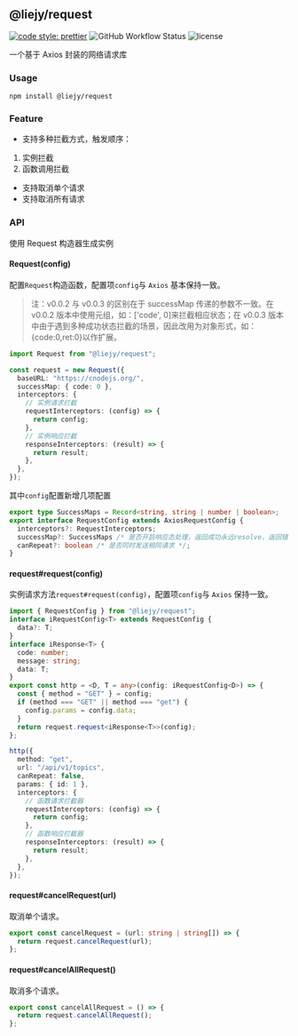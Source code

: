 ## @liejy/request

[![code style: prettier](https://img.shields.io/badge/code_style-prettier-ff69b4.svg?style=flat-square)](https://github.com/prettier/prettier)
![GitHub Workflow Status](https://img.shields.io/github/workflow/status/wangkaiwd/typescript-library-template/Deploy%20to%20GitHub%20pages)
![license](https://img.shields.io/github/license/wangkaiwd/typescript-library-template)

一个基于 Axios 封装的网络请求库

### Usage

```shell
npm install @liejy/request
```

### Feature

- 支持多种拦截方式，触发顺序：

1.  实例拦截
2.  函数调用拦截

- 支持取消单个请求
- 支持取消所有请求

### API

使用 Request 构造器生成实例

#### Request(config)

配置`Request`构造函数，配置项`config`与 `Axios` 基本保持一致。

> 注：v0.0.2 与 v0.0.3 的区别在于 successMap 传递的参数不一致。在 v0.0.2 版本中使用元组，如：['code', 0]来拦截相应状态；在 v0.0.3 版本中由于遇到多种成功状态拦截的场景，因此改用为对象形式，如：{code:0,ret:0}以作扩展。

```ts
import Request from "@liejy/request";

const request = new Request({
  baseURL: "https://cnodejs.org/",
  successMap: { code: 0 },
  interceptors: {
    // 实例请求拦截
    requestInterceptors: (config) => {
      return config;
    },
    // 实例响应拦截
    responseInterceptors: (result) => {
      return result;
    },
  },
});
```

其中`config`配置新增几项配置

```ts
export type SuccessMaps = Record<string, string | number | boolean>;
export interface RequestConfig extends AxiosRequestConfig {
  interceptors?: RequestInterceptors;
  successMap?: SuccessMaps /* 是否开启响应态处理，返回成功永远resolve，返回错误永远reject。格式如： ['code', 0] */;
  canRepeat?: boolean /* 是否同时发送相同请求 */;
}
```

#### request#request(config)

实例请求方法`request#request(config)`，配置项`config`与 `Axios` 保持一致。

```ts
import { RequestConfig } from "@liejy/request";
interface iRequestConfig<T> extends RequestConfig {
  data?: T;
}
interface iResponse<T> {
  code: number;
  message: string;
  data: T;
}
export const http = <D, T = any>(config: iRequestConfig<D>) => {
  const { method = "GET" } = config;
  if (method === "GET" || method === "get") {
    config.params = config.data;
  }
  return request.request<iResponse<T>>(config);
};

http({
  method: "get",
  url: "/api/v1/topics",
  canRepeat: false,
  params: { id: 1 },
  interceptors: {
    // 函数请求拦截器
    requestInterceptors: (config) => {
      return config;
    },
    // 函数响应拦截器
    responseInterceptors: (result) => {
      return result;
    },
  },
});
```

#### request#cancelRequest(url)

取消单个请求。

```ts
export const cancelRequest = (url: string | string[]) => {
  return request.cancelRequest(url);
};
```

#### request#cancelAllRequest()

取消多个请求。

```ts
export const cancelAllRequest = () => {
  return request.cancelAllRequest();
};
```
